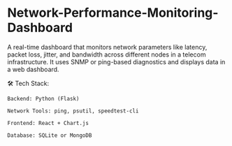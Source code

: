 # Network-Performance-Monitoring-Dashboard
A real-time dashboard that monitors network parameters like latency, packet loss, jitter, and bandwidth across different nodes in a telecom infrastructure. It uses SNMP or ping-based diagnostics and displays data in a web dashboard.

🛠 Tech Stack:

    Backend: Python (Flask)

    Network Tools: ping, psutil, speedtest-cli

    Frontend: React + Chart.js

    Database: SQLite or MongoDB
